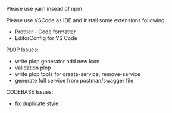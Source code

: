 Please use yarn insead of npm

Please use VSCode as IDE and install some extensions following:

- Prettier - Code formatter
- EditorConfig for VS Code

PLOP Issues:

- write plop generator add new Icon
- validation plop
- write plop tools for create-service, remove-service
- generate full service from postman/swagger file

CODEBASE Issues:

- fix duplicate style
